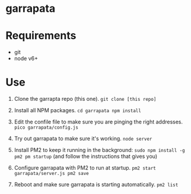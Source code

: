 # garrapata

Requirements
===
- git
- node v6+

Use
===
1. Clone the garrapta repo (this one).
`git clone [this repo]`

2. Install all NPM packages.
`cd garrapata
npm install`

3. Edit the confile file to make sure you are pinging the right addresses.
`pico garrapata/config.js`

4. Try out garrapata to make sure it's working.
`node server`

5. Install PM2 to keep it running in the background:
`sudo npm install -g pm2
pm startup` (and follow the instructions that gives you)

6. Configure garrapata with PM2 to run at startup.
`pm2 start garrapata/server.js
pm2 save`

7. Reboot and make sure garrapata is starting automatically.
`pm2 list`
